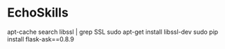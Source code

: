 # EchoSkills
apt-cache search libssl | grep SSL
sudo apt-get install libssl-dev
sudo pip install flask-ask==0.8.9 
